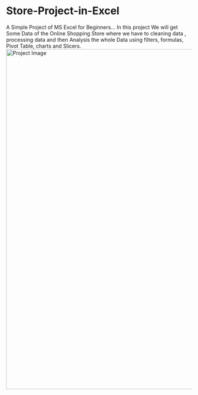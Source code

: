 # Store-Project-in-Excel
A Simple Project of MS Excel for Beginners...
In this project We will get Some Data of the Online Shopping Store where we have to cleaning data , processing data and then Analysis the whole Data using filters, formulas, Pivot Table, charts and Slicers.
<img width="923" alt="Project Image" src="https://github.com/itshammad8/Store-Project-in-Excel/assets/139059405/4a0050a3-aef2-420f-bf9e-b8833b1b2f25">

